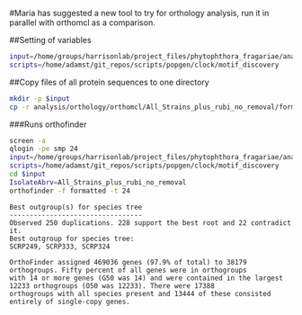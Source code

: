 #Maria has suggested a new tool to try for orthology analysis, run it in parallel with orthomcl as a comparison.

##Setting of variables

```bash
input=/home/groups/harrisonlab/project_files/phytophthora_fragariae/analysis/orthology/OrthoFinder
scripts=/home/adamst/git_repos/scripts/popgen/clock/motif_discovery
```

##Copy files of all protein sequences to one directory

```bash
mkdir -p $input
cp -r analysis/orthology/orthomcl/All_Strains_plus_rubi_no_removal/formatted $input
```

###Runs orthofinder

```bash
screen -a
qlogin -pe smp 24
input=/home/groups/harrisonlab/project_files/phytophthora_fragariae/analysis/orthology/OrthoFinder
scripts=/home/adamst/git_repos/scripts/popgen/clock/motif_discovery
cd $input
IsolateAbrv=All_Strains_plus_rubi_no_removal
orthofinder -f formatted -t 24
```

```
Best outgroup(s) for species tree
---------------------------------
Observed 250 duplications. 228 support the best root and 22 contradict it.
Best outgroup for species tree:
SCRP249, SCRP333, SCRP324

OrthoFinder assigned 469036 genes (97.9% of total) to 38179 orthogroups. Fifty percent of all genes were in orthogroups
with 14 or more genes (G50 was 14) and were contained in the largest 12233 orthogroups (O50 was 12233). There were 17388
orthogroups with all species present and 13444 of these consisted entirely of single-copy genes.
```
